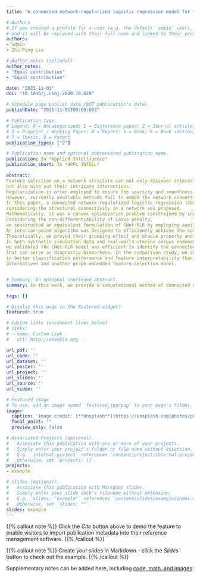 ```yaml
---
title: "A connected network-regularized logistic regression model for feature selection"

# Authors
# If you created a profile for a user (e.g. the default `admin` user), write the username (folder name) here 
# and it will be replaced with their full name and linked to their profile.
authors:
- admin
- Zhi-Ping Liu

# Author notes (optional)
author_notes:
- "Equal contribution"
- "Equal contribution"

date: "2021-11-01"
doi: "10.1016/j.csbj.2020.10.028"

# Schedule page publish date (NOT publication's date).
publishDate: "2021-11-01T00:00:00Z"

# Publication type.
# Legend: 0 = Uncategorized; 1 = Conference paper; 2 = Journal article;
# 3 = Preprint / Working Paper; 4 = Report; 5 = Book; 6 = Book section;
# 7 = Thesis; 8 = Patent
publication_types: ["2"]

# Publication name and optional abbreviated publication name.
publication: In *Applied Intelligence*
publication_short: In *APPL INTELL*

abstract: 
Feature selection on a network structure can not only discover interesting variables 
but also mine out their intricate interactions. 
Regularization is often employed to ensure the sparsity and smoothness of the coefficients in logistic regression. 
However, currently available methods fail to embed the network connectivity in regularized penalty functions. 
In this paper, a connected network-regularized logistic regression (CNet-RLR) model for feature selection 
considering the structural connectivity in a network was proposed. 
Mathematically, it was a convex optimization problem constrained by inequalities reflecting network connectivity. 
Considering the non-differentiability of Lasso penalty, 
we constructed an equivalent formulation of CNet-RLR by employing auxiliary variables. 
An interior-point algorithm was designed to efficiently achieve the solutions. 
Theoretically, we proved their grouping effect and oracle property and guaranteed algorithmic convergence. 
In both synthetic simulation data and real-world uterine corpus endometrial carcinoma (UCEC) cancer genomics data, 
we validated the CNet-RLR model was efficient to identify the connected-network-structured features 
that can serve as diagnostic biomarkers. In the comparison study, we also proved the proposed CNet-RLR model results 
in better classification performance and feature interpretability than the other regularized logistic regression (RLR) 
alternatives and another graph embedded feature selection model.


# Summary. An optional shortened abstract.
summary: In this work, we provide a computational method of connected network-regularized logistic regression (CNet-RLR) for discovering biomarkers of uterine corpus endometrial carcinoma (UCEC) from genomics data. 

tags: []

# Display this page in the Featured widget?
featured: true

# Custom links (uncomment lines below)
# links:
# - name: Custom Link
#   url: http://example.org

url_pdf: ''
url_code: ''
url_dataset: ''
url_poster: ''
url_project: ''
url_slides: ''
url_source: ''
url_video: ''

# Featured image
# To use, add an image named `featured.jpg/png` to your page's folder. 
image:
  caption: 'Image credit: [**Unsplash**](https://unsplash.com/photos/pLCdAaMFLTE)'
  focal_point: ""
  preview_only: false

# Associated Projects (optional).
#   Associate this publication with one or more of your projects.
#   Simply enter your project's folder or file name without extension.
#   E.g. `internal-project` references `content/project/internal-project/index.md`.
#   Otherwise, set `projects: []`.
projects:
- example

# Slides (optional).
#   Associate this publication with Markdown slides.
#   Simply enter your slide deck's filename without extension.
#   E.g. `slides: "example"` references `content/slides/example/index.md`.
#   Otherwise, set `slides: ""`.
slides: example
---
```


{{% callout note %}}
Click the *Cite* button above to demo the feature to enable visitors to import publication metadata into their reference management software.
{{% /callout %}}

{{% callout note %}}
Create your slides in Markdown - click the *Slides* button to check out the example.
{{% /callout %}}

Supplementary notes can be added here, including [code, math, and images](https://github.com/zpliulab/CNet).
